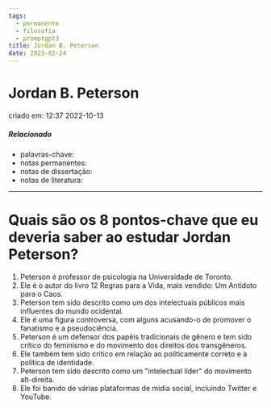 ```yaml
---
tags:
  - permanente
  - filosofia
  - promptgpt3
title: Jordan B. Peterson
date: 2023-02-24
---
```


# Jordan B. Peterson

criado em: 12:37 2022-10-13

##### Relacionado

- palavras-chave: 
- notas permanentes: 
- notas de dissertação:
- notas de literatura: 

---

# Quais são os 8 pontos-chave que eu deveria saber ao estudar Jordan Peterson?

1. Peterson é professor de psicologia na Universidade de Toronto.
2. Ele é o autor do livro 12 Regras para a Vida, mais vendido: Um Antídoto para o Caos.
3. Peterson tem sido descrito como um dos intelectuais públicos mais influentes do mundo ocidental.
4. Ele é uma figura controversa, com alguns acusando-o de promover o fanatismo e a pseudociência.
5. Peterson é um defensor dos papéis tradicionais de gênero e tem sido crítico do feminismo e do movimento dos direitos dos transgêneros.
6. Ele também tem sido crítico em relação ao politicamente correto e à política de identidade.
7. Peterson tem sido descrito como um "intelectual líder" do movimento alt-direita.
8. Ele foi banido de várias plataformas de mídia social, incluindo Twitter e YouTube.
